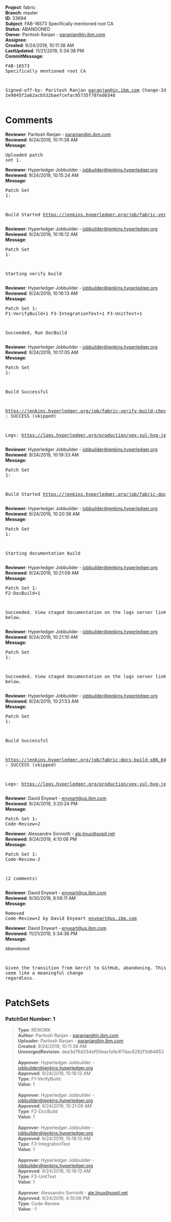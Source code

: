 <strong>Project</strong>: fabric<br><strong>Branch</strong>: master<br><strong>ID</strong>: 33694<br><strong>Subject</strong>: FAB-16573 Specifically mentioned root CA<br><strong>Status</strong>: ABANDONED<br><strong>Owner</strong>: Paritosh Ranjan - paranjan@in.ibm.com<br><strong>Assignee</strong>:<br><strong>Created</strong>: 9/24/2019, 10:11:38 AM<br><strong>LastUpdated</strong>: 11/21/2019, 5:34:38 PM<br><strong>CommitMessage</strong>:<br><pre>FAB-16573 Specifically mentioned root CA

Signed-off-by: Paritosh Ranjan <paranjan@in.ibm.com>
Change-Id: Ie9845f2a62acb532baefcefac95735f78fed0348
</pre><h1>Comments</h1><strong>Reviewer</strong>: Paritosh Ranjan - paranjan@in.ibm.com<br><strong>Reviewed</strong>: 9/24/2019, 10:11:38 AM<br><strong>Message</strong>: <pre>Uploaded patch set 1.</pre><strong>Reviewer</strong>: Hyperledger Jobbuilder - jobbuilder@jenkins.hyperledger.org<br><strong>Reviewed</strong>: 9/24/2019, 10:15:24 AM<br><strong>Message</strong>: <pre>Patch Set 1:

Build Started https://jenkins.hyperledger.org/job/fabric-verify-build-checks-x86_64/17428/</pre><strong>Reviewer</strong>: Hyperledger Jobbuilder - jobbuilder@jenkins.hyperledger.org<br><strong>Reviewed</strong>: 9/24/2019, 10:16:12 AM<br><strong>Message</strong>: <pre>Patch Set 1:

Starting verify build</pre><strong>Reviewer</strong>: Hyperledger Jobbuilder - jobbuilder@jenkins.hyperledger.org<br><strong>Reviewed</strong>: 9/24/2019, 10:16:13 AM<br><strong>Message</strong>: <pre>Patch Set 1: F1-VerifyBuild+1 F3-IntegrationTest+1 F3-UnitTest+1

Succeeded, Run DocBuild</pre><strong>Reviewer</strong>: Hyperledger Jobbuilder - jobbuilder@jenkins.hyperledger.org<br><strong>Reviewed</strong>: 9/24/2019, 10:17:05 AM<br><strong>Message</strong>: <pre>Patch Set 1:

Build Successful 

https://jenkins.hyperledger.org/job/fabric-verify-build-checks-x86_64/17428/ : SUCCESS (skipped)

Logs: https://logs.hyperledger.org/production/vex-yul-hyp-jenkins-3/fabric-verify-build-checks-x86_64/17428</pre><strong>Reviewer</strong>: Hyperledger Jobbuilder - jobbuilder@jenkins.hyperledger.org<br><strong>Reviewed</strong>: 9/24/2019, 10:19:33 AM<br><strong>Message</strong>: <pre>Patch Set 1:

Build Started https://jenkins.hyperledger.org/job/fabric-docs-build-x86_64/2195/</pre><strong>Reviewer</strong>: Hyperledger Jobbuilder - jobbuilder@jenkins.hyperledger.org<br><strong>Reviewed</strong>: 9/24/2019, 10:20:38 AM<br><strong>Message</strong>: <pre>Patch Set 1:

Starting documentation build</pre><strong>Reviewer</strong>: Hyperledger Jobbuilder - jobbuilder@jenkins.hyperledger.org<br><strong>Reviewed</strong>: 9/24/2019, 10:21:09 AM<br><strong>Message</strong>: <pre>Patch Set 1: F2-DocBuild+1

Succeeded. View staged documentation on the logs server linked below.</pre><strong>Reviewer</strong>: Hyperledger Jobbuilder - jobbuilder@jenkins.hyperledger.org<br><strong>Reviewed</strong>: 9/24/2019, 10:21:10 AM<br><strong>Message</strong>: <pre>Patch Set 1:

Succeeded. View staged documentation on the logs server linked below.</pre><strong>Reviewer</strong>: Hyperledger Jobbuilder - jobbuilder@jenkins.hyperledger.org<br><strong>Reviewed</strong>: 9/24/2019, 10:21:53 AM<br><strong>Message</strong>: <pre>Patch Set 1:

Build Successful 

https://jenkins.hyperledger.org/job/fabric-docs-build-x86_64/2195/ : SUCCESS (skipped)

Logs: https://logs.hyperledger.org/production/vex-yul-hyp-jenkins-3/fabric-docs-build-x86_64/2195</pre><strong>Reviewer</strong>: David Enyeart - enyeart@us.ibm.com<br><strong>Reviewed</strong>: 9/24/2019, 3:20:24 PM<br><strong>Message</strong>: <pre>Patch Set 1: Code-Review+2</pre><strong>Reviewer</strong>: Alessandro Sorniotti - ale.linux@sopit.net<br><strong>Reviewed</strong>: 9/24/2019, 4:10:06 PM<br><strong>Message</strong>: <pre>Patch Set 1: Code-Review-2

(2 comments)</pre><strong>Reviewer</strong>: David Enyeart - enyeart@us.ibm.com<br><strong>Reviewed</strong>: 9/30/2019, 8:56:11 AM<br><strong>Message</strong>: <pre>Removed Code-Review+2 by David Enyeart <enyeart@us.ibm.com>
</pre><strong>Reviewer</strong>: David Enyeart - enyeart@us.ibm.com<br><strong>Reviewed</strong>: 11/21/2019, 5:34:38 PM<br><strong>Message</strong>: <pre>Abandoned

Given the transition from Gerrit to GitHub, abandoning. This did not seem like a meaningful change regardless.</pre><h1>PatchSets</h1><h3>PatchSet Number: 1</h3><blockquote><strong>Type</strong>: REWORK<br><strong>Author</strong>: Paritosh Ranjan - paranjan@in.ibm.com<br><strong>Uploader</strong>: Paritosh Ranjan - paranjan@in.ibm.com<br><strong>Created</strong>: 9/24/2019, 10:11:38 AM<br><strong>UnmergedRevision</strong>: dea3d76d334ef00eacfa1e4f7dac8282f3d64853<br><br><strong>Approver</strong>: Hyperledger Jobbuilder - jobbuilder@jenkins.hyperledger.org<br><strong>Approved</strong>: 9/24/2019, 10:16:13 AM<br><strong>Type</strong>: F1-VerifyBuild<br><strong>Value</strong>: 1<br><br><strong>Approver</strong>: Hyperledger Jobbuilder - jobbuilder@jenkins.hyperledger.org<br><strong>Approved</strong>: 9/24/2019, 10:21:09 AM<br><strong>Type</strong>: F2-DocBuild<br><strong>Value</strong>: 1<br><br><strong>Approver</strong>: Hyperledger Jobbuilder - jobbuilder@jenkins.hyperledger.org<br><strong>Approved</strong>: 9/24/2019, 10:16:13 AM<br><strong>Type</strong>: F3-IntegrationTest<br><strong>Value</strong>: 1<br><br><strong>Approver</strong>: Hyperledger Jobbuilder - jobbuilder@jenkins.hyperledger.org<br><strong>Approved</strong>: 9/24/2019, 10:16:13 AM<br><strong>Type</strong>: F3-UnitTest<br><strong>Value</strong>: 1<br><br><strong>Approver</strong>: Alessandro Sorniotti - ale.linux@sopit.net<br><strong>Approved</strong>: 9/24/2019, 4:10:06 PM<br><strong>Type</strong>: Code-Review<br><strong>Value</strong>: -1<br><br></blockquote>